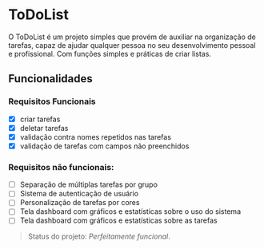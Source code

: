 # ToDoList
O ToDoList é um projeto simples que provém de auxiliar na organização de tarefas, capaz de ajudar qualquer pessoa no seu desenvolvimento pessoal e profissional. Com funções simples e práticas de criar listas.

## Funcionalidades

### Requisitos Funcionais
- [x] criar tarefas
- [x] deletar tarefas
- [x] validação contra nomes repetidos nas tarefas
- [x] validação de tarefas com campos não preenchidos

### Requisitos não funcionais:
- [ ] Separação de múltiplas tarefas por grupo
- [ ] Sistema de autenticação de usuário
- [ ] Personalização de tarefas por cores
- [ ] Tela dashboard com gráficos e estatísticas sobre o uso do sistema
- [ ] Tela dashboard com gráficos e estatísticas sobre as tarefas

> Status do projeto: *Perfeitamente funcional*.
